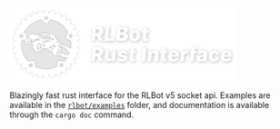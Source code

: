 <img src="assets/RLBotRustLogoText.svg" alt="RLBot/rust-interface" width="400">

Blazingly fast rust interface for the RLBot v5 socket api. Examples are
available in the
[`rlbot/examples`](https://github.com/RLBot/rust-interface/tree/master/rlbot/examples)
folder, and documentation is available through the `cargo doc` command.
